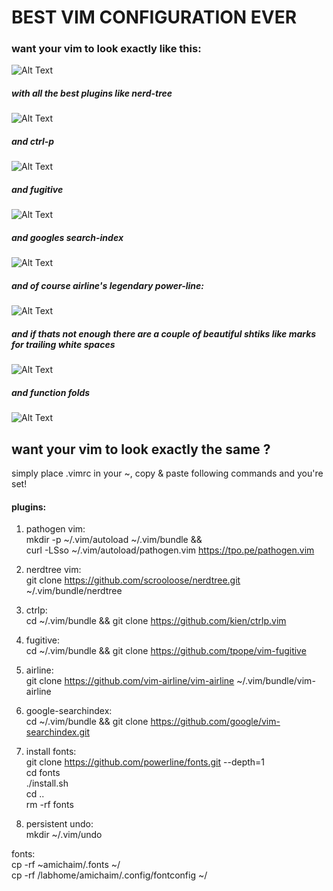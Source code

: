 # BEST VIM CONFIGURATION EVER
### want your vim to look exactly like this:  
![Alt Text](https://media.giphy.com/media/vFKqnCdLPNOKc/giphy.gi://github.com/mantinband/best-vim-config-ever/blob/master/gifs/playing_around.gif)

##### with all the best plugins like nerd-tree  
![Alt Text](https://github.com/mantinband/best-vim-config-ever/blob/master/gifs/nerdtree.gif)

##### and ctrl-p  
![Alt Text](https://github.com/mantinband/best-vim-config-ever/blob/master/gifs/nerdtree.gi://github.com/mantinband/best-vim-config-ever/blob/master/gifs/ctrlp.gif)

##### and fugitive 
![Alt Text](https://github.com/mantinband/best-vim-config-ever/blob/master/gifs/nerdtree.gi://github.com/mantinband/best-vim-config-ever/blob/master/gifs/ctrlp.gi://github.com/mantinband/best-vim-config-ever/blob/master/gifs/fugitive.gif)

##### and googles search-index  
![Alt Text](https://github.com/mantinband/best-vim-config-ever/blob/master/gifs/search.gif)

##### and of course airline's legendary power-line:  
![Alt Text](https://github.com/mantinband/best-vim-config-ever/blob/master/gifs/search.gi://github.com/mantinband/best-vim-config-ever/blob/master/gifs/buffers.gif)

##### and if thats not enough there are a couple of beautiful shtiks like marks for trailing white spaces  
![Alt Text](https://github.com/mantinband/best-vim-config-ever/blob/master/gifs/search.gi://github.com/mantinband/best-vim-config-ever/blob/master/gifs/buffers.gi://github.com/mantinband/best-vim-config-ever/blob/master/gifs/extra_spaces.gif)

##### and function folds  
![Alt Text](https://github.com/mantinband/best-vim-config-ever/blob/master/gifs/folds.gif)


## want your vim to look exactly the same ? 
 simply place .vimrc in your ~, copy & paste following commands and you're set!  


#### plugins:  

1. pathogen vim:  
    mkdir -p ~/.vim/autoload ~/.vim/bundle && \
    curl -LSso ~/.vim/autoload/pathogen.vim https://tpo.pe/pathogen.vim  

2. nerdtree vim:  
    git clone https://github.com/scrooloose/nerdtree.git ~/.vim/bundle/nerdtree  

3. ctrlp:  
    cd ~/.vim/bundle && git clone https://github.com/kien/ctrlp.vim  

4. fugitive:  
    cd ~/.vim/bundle && git clone https://github.com/tpope/vim-fugitive  

5. airline:  
    git clone https://github.com/vim-airline/vim-airline ~/.vim/bundle/vim-airline  

6. google-searchindex:  
    cd ~/.vim/bundle && git clone https://github.com/google/vim-searchindex.git  

7. install fonts:  
    git clone https://github.com/powerline/fonts.git --depth=1  
    cd fonts  
    ./install.sh  
    cd ..  
    rm -rf fonts  

8. persistent undo:  
    mkdir ~/.vim/undo  


fonts:  
cp -rf ~amichaim/.fonts ~/  
cp -rf /labhome/amichaim/.config/fontconfig ~/  
